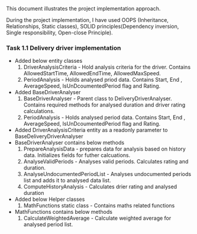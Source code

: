 This document illustrates the project implementation approach.

During the project implementation, I have used OOPS (Inheritance, Relationships, Static classes), SOLID principles(Dependency inversion, Single responsibility, Open-close Principle). 

### Task 1.1 Delivery driver implementation

- Added below entity classes
	1. DriverAnalysisCriteria - Hold analysis criteria for the driver. Contains AllowedStartTime, AllowedEndTime, AllowedMaxSpeed.
	2. PeriodAnalysis - Holds analysed priod data. Contains Start, End , AverageSpeed, IsUnDcoumentedPeriod flag and Rating.
- Added BaseDriverAnalyser
	1. BaseDriverAnalyser - Parent class to DeliveryDriverAnalyser. Contains  required methods for analysed duration and driver rating calculations.
	2. PeriodAnalysis - Holds analysed period data. Contains Start, End , AverageSpeed, IsUnDcoumentedPeriod flag and Rating.
- Added DriverAnalysisCriteria entity as a readonly parameter to BaseDeliveryDriverAnalyser
- BaseDriverAnalyser contains below methods
	1. PrepareAnalysisData - prepares data for analysis based on history data. Initializes fields for futher calcuations.
	2. AnalyseValidPeriods - Analyses valid periods. Calculates  rating and duration.
	3. AnalyseUndocumentedPeriodList - Analyses undocumented periods list  and adds it to analysed data list.
	4. ComputeHistoryAnalysis - Calculates drier rating and analysed duration
- Added below Helper classes
	1. MathFunctions static class - Contains maths related functions
- MathFunctions contains below methods
	1. CalculateWeightedAverage - Calculate weighted average for analysed period list.
	

